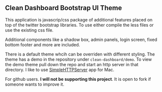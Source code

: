 Clean Dashboard Bootstrap UI Theme
------------------------------------------

This application is javascrip/css package of additional features placed on top of the twitter bootstrap libraries. To use either compile the less files or use the existing css file. 

Additional components like a shadow box, admin panels, login screen, fixed bottom footer and more are included. 

There is a default theme whcih can be overriden with different styling. The theme has a demo in the repository under `clean-dashboard/demo`. To view the demo theme pull down the repo and start an http server in that directory. I like to use [SimpleHTTPServer](https://itunes.apple.com/us/app/simple-http-server/id441002840?mt=12)  app for Mac.

For github users. **I will not be supporting this project**. It is open to fork if someone wants to improve it.